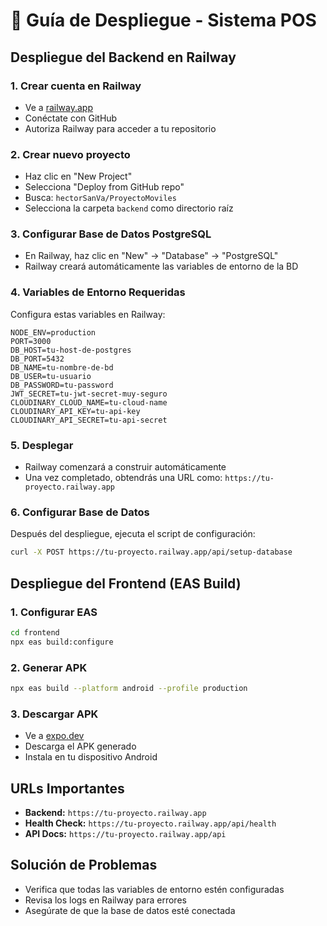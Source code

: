 # 🚀 Guía de Despliegue - Sistema POS

## Despliegue del Backend en Railway

### 1. Crear cuenta en Railway
- Ve a [railway.app](https://railway.app)
- Conéctate con GitHub
- Autoriza Railway para acceder a tu repositorio

### 2. Crear nuevo proyecto
- Haz clic en "New Project"
- Selecciona "Deploy from GitHub repo"
- Busca: `hectorSanVa/ProyectoMoviles`
- Selecciona la carpeta `backend` como directorio raíz

### 3. Configurar Base de Datos PostgreSQL
- En Railway, haz clic en "New" → "Database" → "PostgreSQL"
- Railway creará automáticamente las variables de entorno de la BD

### 4. Variables de Entorno Requeridas
Configura estas variables en Railway:

```
NODE_ENV=production
PORT=3000
DB_HOST=tu-host-de-postgres
DB_PORT=5432
DB_NAME=tu-nombre-de-bd
DB_USER=tu-usuario
DB_PASSWORD=tu-password
JWT_SECRET=tu-jwt-secret-muy-seguro
CLOUDINARY_CLOUD_NAME=tu-cloud-name
CLOUDINARY_API_KEY=tu-api-key
CLOUDINARY_API_SECRET=tu-api-secret
```

### 5. Desplegar
- Railway comenzará a construir automáticamente
- Una vez completado, obtendrás una URL como: `https://tu-proyecto.railway.app`

### 6. Configurar Base de Datos
Después del despliegue, ejecuta el script de configuración:
```bash
curl -X POST https://tu-proyecto.railway.app/api/setup-database
```

## Despliegue del Frontend (EAS Build)

### 1. Configurar EAS
```bash
cd frontend
npx eas build:configure
```

### 2. Generar APK
```bash
npx eas build --platform android --profile production
```

### 3. Descargar APK
- Ve a [expo.dev](https://expo.dev)
- Descarga el APK generado
- Instala en tu dispositivo Android

## URLs Importantes
- **Backend:** `https://tu-proyecto.railway.app`
- **Health Check:** `https://tu-proyecto.railway.app/api/health`
- **API Docs:** `https://tu-proyecto.railway.app/api`

## Solución de Problemas
- Verifica que todas las variables de entorno estén configuradas
- Revisa los logs en Railway para errores
- Asegúrate de que la base de datos esté conectada
